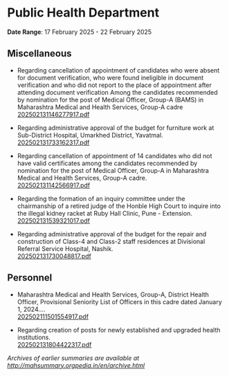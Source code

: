 # Public Health Department

**Date Range**: 17 February 2025 - 22 February 2025


## Miscellaneous
- Regarding cancellation of appointment of candidates who were absent for document verification, who were found ineligible in document verification and who did not report to the place of appointment after attending document verification Among the candidates recommended by nomination for the post of Medical Officer, Group-A (BAMS) in Maharashtra Medical and Health Services, Group-A cadre\
  [202502131146277917.pdf](https://gr.maharashtra.gov.in/Site/Upload/Government%20Resolutions/English/202502131146277917.pdf)

- Regarding administrative approval of the budget for furniture work at Sub-District Hospital, Umarkhed District, Yavatmal.\
  [202502131733162317.pdf](https://gr.maharashtra.gov.in/Site/Upload/Government%20Resolutions/English/202502131733162317.pdf)

- Regarding cancellation of appointment of 14 candidates who did not have valid certificates among the candidates recommended by nomination for the post of Medical Officer, Group-A in Maharashtra Medical and Health Services, Group-A cadre.\
  [202502131142566917.pdf](https://gr.maharashtra.gov.in/Site/Upload/Government%20Resolutions/English/202502131142566917.pdf)

- Regarding the formation of an inquiry committee under the chairmanship of a retired judge of the Honble High Court to inquire into the illegal kidney racket at Ruby Hall Clinic, Pune - Extension.\
  [202502131539321017.pdf](https://gr.maharashtra.gov.in/Site/Upload/Government%20Resolutions/English/202502131539321017.pdf)

- Regarding administrative approval of the budget for the repair and construction of Class-4 and Class-2 staff residences at Divisional Referral Service Hospital, Nashik.\
  [202502131730048817.pdf](https://gr.maharashtra.gov.in/Site/Upload/Government%20Resolutions/English/202502131730048817.pdf)

## Personnel
- Maharashtra Medical and Health Services, Group-A, District Health Officer, Provisional Seniority List of Officers in this cadre dated January 1, 2024....\
  [202502111501554917.pdf](https://gr.maharashtra.gov.in/Site/Upload/Government%20Resolutions/English/202502111501554917.pdf)

- Regarding creation of posts for newly established and upgraded health institutions.\
  [202502131804422317.pdf](https://gr.maharashtra.gov.in/Site/Upload/Government%20Resolutions/English/202502131804422317.pdf)


*Archives of earlier summaries are available at http://mahsummary.orgpedia.in/en/archive.html*